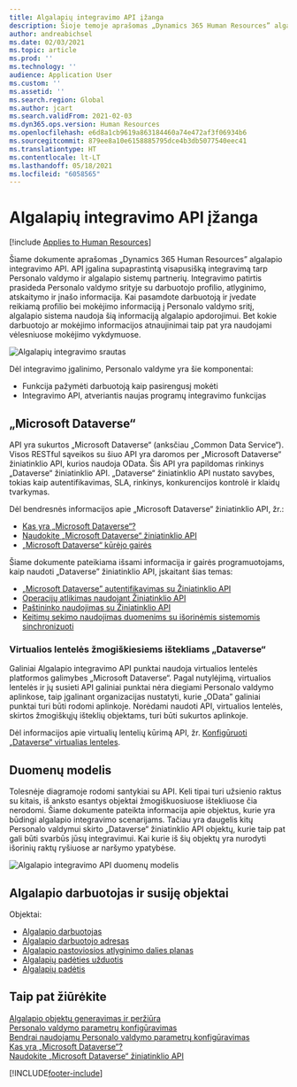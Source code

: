 ```yaml
---
title: Algalapių integravimo API įžanga
description: Šioje temoje aprašomas „Dynamics 365 Human Resources” algalapio integravimo API.
author: andreabichsel
ms.date: 02/03/2021
ms.topic: article
ms.prod: ''
ms.technology: ''
audience: Application User
ms.custom: ''
ms.assetid: ''
ms.search.region: Global
ms.author: jcart
ms.search.validFrom: 2021-02-03
ms.dyn365.ops.version: Human Resources
ms.openlocfilehash: e6d8a1cb9619a863184460a74e472af3f06934b6
ms.sourcegitcommit: 879ee8a10e6158885795dce4b3db5077540eec41
ms.translationtype: HT
ms.contentlocale: lt-LT
ms.lasthandoff: 05/18/2021
ms.locfileid: "6058565"
---
```

# <a name="payroll-integration-api-introduction"></a>Algalapių integravimo API įžanga

[!include [Applies to Human Resources](../includes/applies-to-hr.md)]

Šiame dokumente aprašomas „Dynamics 365 Human Resources” algalapio integravimo API. API įgalina supaprastintą visapusišką integravimą tarp Personalo valdymo ir algalapio sistemų partnerių. Integravimo patirtis prasideda Personalo valdymo srityje su darbuotojo profilio, atlyginimo, atskaitymo ir įnašo informacija. Kai pasamdote darbuotoją ir įvedate reikiamą profilio bei mokėjimo informaciją į Personalo valdymo sritį, algalapio sistema naudoja šią informaciją algalapio apdorojimui. Bet kokie darbuotojo ar mokėjimo informacijos atnaujinimai taip pat yra naudojami vėlesniuose mokėjimo vykdymuose.

![Algalapių integravimo srautas](media/hr-admin-integration-payroll-api-introduction-flow.png)

Dėl integravimo įgalinimo, Personalo valdyme yra šie komponentai:

- Funkcija pažymėti darbuotoją kaip pasirengusį mokėti
- Integravimo API, atveriantis naujas programų integravimo funkcijas

## <a name="microsoft-dataverse"></a>„Microsoft Dataverse“

API yra sukurtos „Microsoft Dataverse“ (anksčiau „Common Data Service“). Visos RESTful sąveikos su šiuo API yra daromos per „Microsoft Dataverse“ žiniatinklio API, kurios naudoja OData. Šis API yra papildomas rinkinys „Dataverse“ žiniatinklio API. „Dataverse“ žiniatinklio API nustato savybes, tokias kaip autentifikavimas, SLA, rinkinys, konkurencijos kontrolė ir klaidų tvarkymas.

Dėl bendresnės informacijos apie „Microsoft Dataverse“ žiniatinklio API, žr.:

- [Kas yra „Microsoft Dataverse“?](/powerapps/maker/data-platform/data-platform-intro)
- [Naudokite „Microsoft Dataverse“ žiniatinklio API](/powerapps/developer/data-platform/webapi/overview)
- [„Microsoft Dataverse“ kūrėjo gairės](/powerapps/developer/data-platform)

Šiame dokumente pateikiama išsami informacija ir gairės programuotojams, kaip naudoti „Dataverse” žiniatinklio API, įskaitant šias temas:

- [„Microsoft Dataverse” autentifikavimas su Žiniatinklio API](/powerapps/developer/data-platform/webapi/authenticate-web-api)
- [Operacijų atlikimas naudojant Žiniatinklio API](/powerapps/developer/data-platform/webapi/perform-operations-web-api)
- [Paštininko naudojimas su Žiniatinklio API](/powerapps/developer/data-platform/webapi/use-postman-web-api)
- [Keitimų sekimo naudojimas duomenims su išorinėmis sistemomis sinchronizuoti](/powerapps/developer/data-platform/use-change-tracking-synchronize-data-external-systems)

### <a name="virtual-tables-for-human-resources-in-dataverse"></a>Virtualios lentelės žmogiškiesiems ištekliams „Dataverse“

Galiniai Algalapio integravimo API punktai naudoja virtualios lentelės platformos galimybes „Microsoft Dataverse“. Pagal nutylėjimą, virtualios lentelės ir jų susieti API galiniai punktai nėra diegiami Personalo valdymo aplinkose, taip įgalinant organizacijas nustatyti, kurie „OData” galiniai punktai turi būti rodomi aplinkoje. Norėdami naudoti API, virtualios lentelės, skirtos žmogiškųjų išteklių objektams, turi būti sukurtos aplinkoje.

Dėl informacijos apie virtualių lentelių kūrimą API, žr. [Konfigūruoti „Dataverse“ virtualias lenteles](./hr-admin-integration-common-data-service-virtual-entities.md).

## <a name="data-model"></a>Duomenų modelis

Tolesnėje diagramoje rodomi santykiai su API. Keli tipai turi užsienio raktus su kitais, iš anksto esantys objektai žmogiškuosiuose ištekliuose čia nerodomi. Šiame dokumente pateikta informacija apie objektus, kurie yra būdingi algalapio integravimo scenarijams. Tačiau yra daugelis kitų Personalo valdymui skirto „Dataverse“ žiniatinklio API objektų, kurie taip pat gali būti svarbūs jūsų integravimui. Kai kurie iš šių objektų yra nurodyti išorinių raktų ryšiuose ar naršymo ypatybėse.

![Algalapio integravimo API duomenų modelis](media/hr-admin-payroll-api-data-model.png)

## <a name="payroll-employee-and-related-entities"></a>Algalapio darbuotojas ir susiję objektai

Objektai:

- [Algalapio darbuotojas](hr-admin-integration-payroll-api-payroll-employee.md)
- [Algalapio darbuotojo adresas](hr-admin-integration-payroll-api-payroll-worker-address.md)
- [Algalapio pastoviosios atlyginimo dalies planas](hr-admin-integration-ats-api-recruiting-request-education.md)
- [Algalapių padėties užduotis](hr-admin-integration-payroll-api-payroll-position-job.md)
- [Algalapių padėtis](hr-admin-integration-payroll-api-payroll-position.md)

## <a name="see-also"></a>Taip pat žiūrėkite

[Algalapio objektų generavimas ir peržiūra](hr-admin-integration-payroll-api-generate-review-entities.md)<br>
[Personalo valdymo parametrų konfigūravimas](hr-setup-parameters.md)<br>
[Bendrai naudojamų Personalo valdymo parametrų konfigūravimas](hr-setup-shared-parameters.md)<br>
[Kas yra „Microsoft Dataverse“?](/powerapps/maker/data-platform/data-platform-intro)<br>
[Naudokite „Microsoft Dataverse“ žiniatinklio API](/powerapps/developer/data-platform/webapi/overview)<br>

[!INCLUDE[footer-include](../includes/footer-banner.md)]